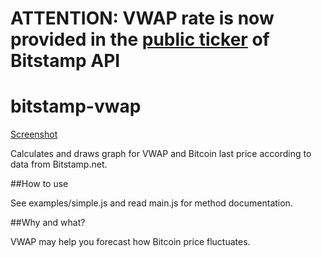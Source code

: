 ATTENTION: VWAP rate is now provided in the [public ticker](https://www.bitstamp.net/api/ticker/) of Bitstamp API
=============

bitstamp-vwap
=============

[Screenshot](./examples/result.png)

Calculates and draws graph for VWAP and Bitcoin last price according to data from Bitstamp.net.

##How to use

See examples/simple.js and read main.js for method documentation.

##Why and what?

VWAP may help you forecast how Bitcoin price fluctuates.
